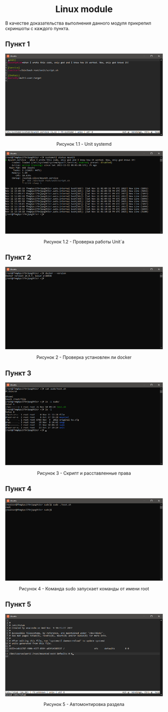 # <center> Linux module </center>

В качестве доказательства выполнения данного модуля прикрепил скриншоты с каждого пункта.

## Пункт 1

![](./11.png)

<center> Рисунок 1.1 - Unit systemd </center>

![](./12.png)

<center> Рисунок 1.2 - Проверка работы Unit`a</center>

## Пункт 2

![](./2.png)

<center> Рисунок 2 - Проверка установлен ли docker</center>

## Пункт 3

![](./3.png)

<center> Рисунок 3 - Скрипт и расставленные права </center>

## Пункт 4

![](./4.png)

<center> Рисунок 4 - Команда sudo запускает команды от имени root </center>

## Пункт 5

![](./5.png)

<center> Рисунок 5 - Автомонтировка раздела </center>

